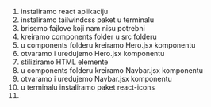 1. instaliramo react aplikaciju
2. instaliramo tailwindcss paket u terminalu
3. brisemo fajlove koji nam nisu potrebni
4. kreiramo components folder u src folderu
5. u components folderu kreiramo Hero.jsx komponentu
6. otvaramo i uredujemo Hero.jsx komponentu
7. stiliziramo HTML elemente
8. u components folderu kreiramo Navbar.jsx komponentu
9. otvaramo i uredujemo Navbar.jsx komponentu
10. u terminalu instaliramo paket react-icons
11. 